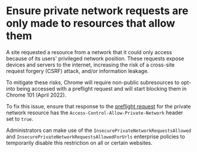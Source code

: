 # Ensure private network requests are only made to resources that allow them

A site requested a resource from a network that it could only access because of its users' privileged network position. These requests expose devices and servers to the internet, increasing the risk of a cross-site request forgery (CSRF) attack, and/or information leakage.

To mitigate these risks, Chrome will require non-public subresources to opt-into being accessed with a preflight request and will start blocking them in Chrome 101 (April 2022).

To fix this issue, ensure that response to the [preflight request](issueCorsPreflightRequest) for the private network resource has the `Access-Control-Allow-Private-Network` header set to `true`.

Administrators can make use of the `InsecurePrivateNetworkRequestsAllowed` and `InsecurePrivateNetworkRequestsAllowedForUrls` enterprise policies to temporarily disable this restriction on all or certain websites.
